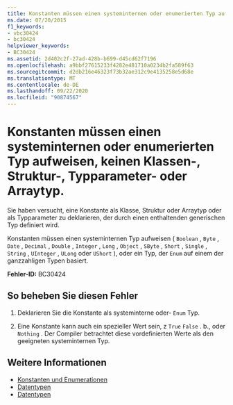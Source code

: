```yaml
---
title: Konstanten müssen einen systeminternen oder enumerierten Typ aufweisen, keinen Klassen-, Struktur-, Typparameter- oder Arraytyp.
ms.date: 07/20/2015
f1_keywords:
- vbc30424
- bc30424
helpviewer_keywords:
- BC30424
ms.assetid: 2d402c2f-27ad-428b-b699-d45cd62f7196
ms.openlocfilehash: a9bbf27615233f4282e481710a0234b2fa589f63
ms.sourcegitcommit: d2db216e46323f73b32ae312c9e4135258e5d68e
ms.translationtype: MT
ms.contentlocale: de-DE
ms.lasthandoff: 09/22/2020
ms.locfileid: "90874567"
---
```

# <a name="constants-must-be-of-an-intrinsic-or-enumerated-type-not-a-class-structure-type-parameter-or-array-type"></a>Konstanten müssen einen systeminternen oder enumerierten Typ aufweisen, keinen Klassen-, Struktur-, Typparameter- oder Arraytyp.

Sie haben versucht, eine Konstante als Klasse, Struktur oder Arraytyp oder als Typparameter zu deklarieren, der durch einen enthaltenden generischen Typ definiert wird.  
  
 Konstanten müssen einen systeminternen Typ aufweisen ( `Boolean` , `Byte` , `Date` , `Decimal` , `Double` , `Integer` , `Long` , `Object` , `SByte` , `Short` , `Single` , `String` , `UInteger` , `ULong` oder `UShort` ), oder ein Typ, der `Enum` auf einem der ganzzahligen Typen basiert.  
  
 **Fehler-ID:** BC30424  
  
## <a name="to-correct-this-error"></a>So beheben Sie diesen Fehler  
  
1. Deklarieren Sie die Konstante als systeminterne oder- `Enum` Typ.  
  
2. Eine Konstante kann auch ein spezieller Wert sein, z `True` `False` . b., oder `Nothing` . Der Compiler betrachtet diese vordefinierten Werte als den geeigneten systeminternen Typ.  
  
## <a name="see-also"></a>Weitere Informationen

- [Konstanten und Enumerationen](../constants-and-enumerations.md)
- [Datentypen](../../programming-guide/language-features/data-types/index.md)
- [Datentypen](../data-types/index.md)
